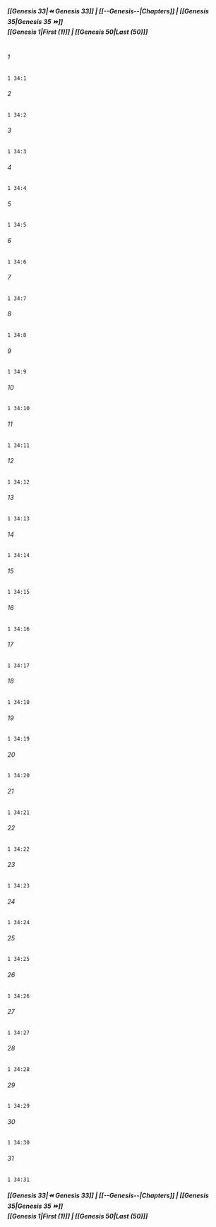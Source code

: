 
##### **[[Genesis 33|⏪ Genesis 33]] | [[--Genesis--|Chapters]] | [[Genesis 35|Genesis 35 ⏩]]**<br>**[[Genesis 1|First (1)]] | [[Genesis 50|Last (50)]]**<br><br>

###### 1
``` verse
1 34:1
```
###### 2
``` verse
1 34:2
```
###### 3
``` verse
1 34:3
```
###### 4
``` verse
1 34:4
```
###### 5
``` verse
1 34:5
```
###### 6
``` verse
1 34:6
```
###### 7
``` verse
1 34:7
```
###### 8
``` verse
1 34:8
```
###### 9
``` verse
1 34:9
```
###### 10
``` verse
1 34:10
```
###### 11
``` verse
1 34:11
```
###### 12
``` verse
1 34:12
```
###### 13
``` verse
1 34:13
```
###### 14
``` verse
1 34:14
```
###### 15
``` verse
1 34:15
```
###### 16
``` verse
1 34:16
```
###### 17
``` verse
1 34:17
```
###### 18
``` verse
1 34:18
```
###### 19
``` verse
1 34:19
```
###### 20
``` verse
1 34:20
```
###### 21
``` verse
1 34:21
```
###### 22
``` verse
1 34:22
```
###### 23
``` verse
1 34:23
```
###### 24
``` verse
1 34:24
```
###### 25
``` verse
1 34:25
```
###### 26
``` verse
1 34:26
```
###### 27
``` verse
1 34:27
```
###### 28
``` verse
1 34:28
```
###### 29
``` verse
1 34:29
```
###### 30
``` verse
1 34:30
```
###### 31
``` verse
1 34:31
```

##### **[[Genesis 33|⏪ Genesis 33]] | [[--Genesis--|Chapters]] | [[Genesis 35|Genesis 35 ⏩]]**<br>**[[Genesis 1|First (1)]] | [[Genesis 50|Last (50)]]**
